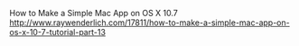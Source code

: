How to Make a Simple Mac App on OS X 10.7
<http://www.raywenderlich.com/17811/how-to-make-a-simple-mac-app-on-os-x-10-7-tutorial-part-13>